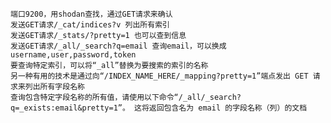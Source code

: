 	端口9200，用shodan查找，通过GET请求来确认
	发送GET请求/_cat/indices?v 列出所有索引
	发送GET请求/_stats/?pretty=1 也可以查到信息
	发送GET请求/_all/_search?q=email 查询email，可以换成username,user,password,token
	要查询特定索引，可以将“_all”替换为要搜索的索引的名称
	另一种有用的技术是通过向“/INDEX_NAME_HERE/_mapping?pretty=1”端点发出 GET 请求来列出所有字段名称
	查询包含特定字段名称的所有值，请使用以下命令“/_all/_search?q=_exists:email&pretty=1”。 这将返回包含名为 email 的字段名称（列）的文档